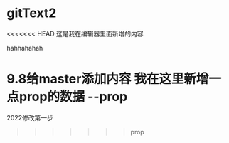 # gitText2

<<<<<<< HEAD
这是我在编辑器里面新增的内容

hahhahahah


9.8给master添加内容
我在这里新增一点prop的数据  --prop
=======
2022修改第一步
>>>>>>> prop
